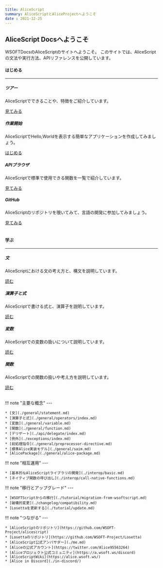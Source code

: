 ```yaml
---
title: AliceScript
summary: AliceScriptとAliceProjectへようこそ
date : 2021-12-25
---
```


## AliceScript Docsへようこそ
WSOFTDocsのAliceScriptのサイトへようこそ。
このサイトでは、AliceScriptの文法や実行方法、APIリファレンスを公開しています。

#### はじめる

---

<div class="row">
  <div class="col-sm-6 ">
    <div class="card">
      <div class="card-body">
        <h5 class="card-title"><i class="bi bi-sign-turn-slight-right"></i> ツアー</h5>
        <p class="card-text">AliceScriptでできることや、特徴をご紹介しています。</p>
        <a href="welcome" class="btn btn-primary"><i class="bi bi-book"></i> 見てみる</a>
      </div>
    </div>
  </div>
  <div class="col-sm-6">
    <div class="card">
      <div class="card-body">
        <h5 class="card-title"><i class="bi bi-code"></i> 作業開始</h5>
        <p class="card-text">AliceScriptでHello,Worldを表示する簡単なアプリケーションを作成してみましょう。</p>
        <a href="tutorial/hello-world/" class="btn btn-success"><i class="bi bi-play"></i> はじめる</a>
      </div>
    </div>
  </div>
  <div class="col-sm-6">
    <div class="card">
      <div class="card-body">
        <h5 class="card-title"><i class="bi bi-compass"></i> APIブラウザ</h5>
        <p class="card-text">AliceScriptで標準で使用できる関数を一覧で紹介しています。</p>
        <a href="api/" class="btn btn-primary"><i class="bi bi-book"></i> 見てみる</a>
      </div>
    </div>
  </div>
  <div class="col-sm-6">
    <div class="card">
      <div class="card-body">
        <h5 class="card-title"><i class="bi bi-github"></i> GitHub</h5>
        <p class="card-text">AliceScriptのリポジトリを覗いてみて、言語の開発に参加してみましょう。</p>
        <a href="https://github.com/WSOFT-Project/alicescript" class="btn btn-dark"><i class="bi bi-github"></i> 見てみる</a>
      </div>
    </div>
  </div>
</div>
<br/>

#### 学ぶ

---

<div class="row">
  <div class="col-sm-6 ">
    <div class="card">
      <div class="card-body">
        <h5 class="card-title"><i class="bi bi-braces"></i> 文</h5>
        <p class="card-text">AliceScriptにおける文の考え方と、構文を説明しています。</p>
        <a href="general/statement/" class="btn btn-primary"><i class="bi bi-journal-richtext"></i> 読む</a>
      </div>
    </div>
  </div>
  <div class="col-sm-6">
    <div class="card">
      <div class="card-body">
        <h5 class="card-title"><i class="bi bi-calculator"></i> 演算子と式</h5>
        <p class="card-text">AliceScriptで書ける式と、演算子を説明しています。</p>
        <a href="general/operators/" class="btn btn-primary"><i class="bi bi-journal-richtext"></i> 読む</a>
      </div>
    </div>
  </div>
  <div class="col-sm-6">
    <div class="card">
      <div class="card-body">
        <h5 class="card-title"><i class="bi bi-code"></i> 変数</h5>
        <p class="card-text">AliceScriptでの変数の扱いについて説明しています。</p>
        <a href="general/variable/" class="btn btn-primary"><i class="bi bi-journal-richtext"></i> 読む</a>
      </div>
    </div>
  </div>
  <div class="col-sm-6">
    <div class="card">
      <div class="card-body">
        <h5 class="card-title"><i class="bi bi-code"></i> 関数</h5>
        <p class="card-text">AliceScriptでの関数の扱いや考え方を説明しています。</p>
        <a href="general/variable/" class="btn btn-primary"><i class="bi bi-journal-richtext"></i> 読む</a>
      </div>
    </div>
  </div>
</div>
<br/>

!!! note "主要な概念"
    ---

    * [文](./general/statement.md)
    * [演算子と式](./general/operators/index.md)
    * [変数](./general/variable.md)
    * [関数](./general/function.md)
    * [デリゲート](./api/delegate/index.md)
    * [例外](./exceptions/index.md)
    * [前処理指令](./general/preprocessor-directive.md)
    * [標準Alice実装モデル](./general/saim.md)
    * [AlicePackage](./general/alice-package.md)

!!! note "相互運用"
    ---

    * [基本的なAliceScriptライブラリの開発](./interop/basic.md)
    * [ネイティブ関数の呼び出し](./interop/call-native-functions.md)

!!! note "移行とアップグレード"
    ---
    
    * [WSOFTScriptからの移行](./tutorial/migration-from-wsoftscript.md)
    * [破壊的変更](./changelog/compatibility.md)
    * [Losettaを更新する](./tutorial/update.md)

!!! note "つながる"
    ---

    * [AliceScriptのリポジトリ](https://github.com/WSOFT-Project/alicescript)
    * [Losettaのリポジトリ](https://github.com/WSOFT-Project/Losetta)
    * [AliceScript公式アンバサダー](./me.md)
    * [Aliceの公式アカウント](https://twitter.com/Alice95563264)
    * [Aliceプロジェクト公式コミュニティ](https://a.wsoft.ws/discord)
    * [AliceScriptWiki](https://alice.wsoft.ws/)
    * [Alice in Discord](./in-discord/)
  
